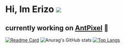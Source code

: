 # Hi, Im Erizo ![](https://komarev.com/ghpvc/?username=Erizo-the-creator&color=blue&style=flat)
## currently working on [AntPixel](https://github.com/Erizo-the-creator/AntPixel) 🔭 
[![Readme Card](https://github-readme-stats.vercel.app/api/pin/?username=Erizo-the-creator&repo=github-readme-stats)](https://github.com/Erizo-the-creator/AntPixel)
![Anurag's GitHub stats](https://github-readme-stats.vercel.app/api?username=Erizo-the-creator&show_icons=true&theme=radical)
[![Top Langs](https://github-readme-stats.vercel.app/api/top-langs/?username=Erizo-the-creator&layout=compact&theme=radical?hide=C)](https://github.com/Erizo-the-creator)
